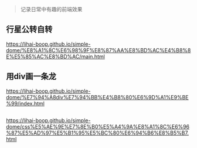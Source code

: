 > 记录日常中有趣的前端效果

## 行星公转自转
<a href="https://lihai-boop.github.io/simple-dome/%E8%A1%8C%E6%98%9F%E8%87%AA%E8%BD%AC%E4%B8%8E%E5%85%AC%E8%BD%AC/main.html">https://lihai-boop.github.io/simple-dome/%E8%A1%8C%E6%98%9F%E8%87%AA%E8%BD%AC%E4%B8%8E%E5%85%AC%E8%BD%AC/main.html</a>

## 用div画一条龙
<a href="https://lihai-boop.github.io/simple-dome/%E7%94%A8div%E7%94%BB%E4%B8%80%E6%9D%A1%E9%BE%99/index.html">https://lihai-boop.github.io/simple-dome/%E7%94%A8div%E7%94%BB%E4%B8%80%E6%9D%A1%E9%BE%99/index.html</a>

## 
<a href="https://lihai-boop.github.io/simple-dome/css%E5%AE%9E%E7%8E%B0%E5%A4%9A%E8%A1%8C%E6%96%87%E5%AD%97%E5%B1%95%E5%BC%80%E6%94%B6%E8%B5%B7.html">https://lihai-boop.github.io/simple-dome/css%E5%AE%9E%E7%8E%B0%E5%A4%9A%E8%A1%8C%E6%96%87%E5%AD%97%E5%B1%95%E5%BC%80%E6%94%B6%E8%B5%B7.html</a>
